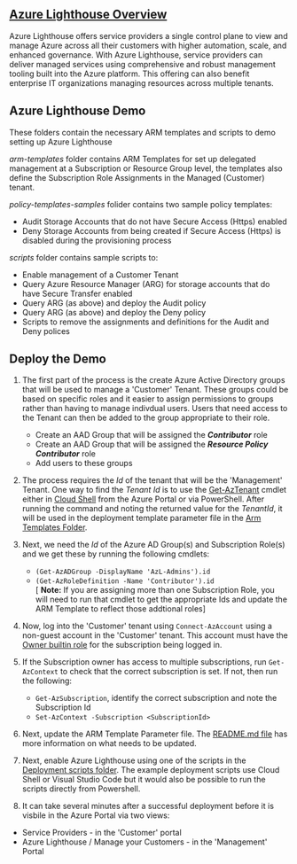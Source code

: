 ## [Azure Lighthouse Overview](https://docs.microsoft.com/en-us/azure/lighthouse/overview)

Azure Lighthouse offers service providers a single control plane to view and manage Azure across all their customers with higher automation, scale, and enhanced governance. With Azure Lighthouse, service providers can deliver managed services using comprehensive and robust management tooling built into the Azure platform. This offering can also benefit enterprise IT organizations managing resources across multiple tenants.

## Azure Lighthouse Demo

These folders contain the necessary ARM templates and scripts to demo setting up Azure Lighthouse

_arm-templates_ folder contains ARM Templates for set up delegated management at a Subscription or Resource Group level, 
the templates also define the Subscription Role Assignments in the Managed (Customer) tenant.

_policy-templates-samples_ folider contains two sample policy templates:
   * Audit Storage Accounts that do not have Secure Access (Https) enabled
   * Deny Storage Accounts from being created if Secure Access (Https) is disabled during the provisioning process

_scripts_ folder contains sample scripts to:
   * Enable management of a Customer Tenant
   * Query Azure Resource Manager (ARG) for storage accounts that do have Secure Transfer enabled
   * Query ARG (as above) and deploy the Audit policy
   * Query ARG (as above) and deploy the Deny policy
   * Scripts to remove the assignments and definitions for the Audit and Deny polices

## Deploy the Demo

1. The first part of the process is the create Azure Active Directory groups that will be used to manage a 'Customer' Tenant. These groups could be based on specific roles and it easier to assign permissions to groups rather than having to manage indivdual users. Users that need access to the Tenant can then be added to the group appropriate to their role.
   * Create an AAD Group that will be assigned the **_Contributor_** role
   * Create an AAD Group that will be assigned the **_Resource Policy Contributor_** role
   * Add users to these groups
  
2. The process requires the _Id_ of the tenant that will be the 'Management' Tenant. One way to find the _Tenant Id_ is to use the [Get-AzTenant](https://docs.microsoft.com/en-us/powershell/module/az.accounts/get-aztenant?view=azps-4.3.0) cmdlet either in [Cloud Shell](https://docs.microsoft.com/en-us/azure/cloud-shell/overview) from the Azure Portal or via PowerShell. After running the command and noting the returned value for the _TenantId_, it will be used in the deployment template parameter file in the [Arm Templates Folder](https://github.com/paulfcollins/public-azure/tree/master/Azure-Lighthouse/arm-templates).
  
3. Next, we need the _Id_ of the Azure AD Group(s) and Subscription Role(s) and we get these by running the following cmdlets:
   * `(Get-AzADGroup -DisplayName 'AzL-Admins').id`
   * `(Get-AzRoleDefinition -Name 'Contributor').id`  
   [ **Note:** If you are assigning more than one Subscription Role, you will need to run that cmdlet to get the appropriate Ids and update the ARM Template to reflect those addtional roles]
  
4. Now, log into the 'Customer' tenant using `Connect-AzAccount` using a non-guest account in the 'Customer' tenant. This account must have the [Owner builtin role](https://docs.microsoft.com/en-us/azure/role-based-access-control/built-in-roles#owner) for the subscription being logged in.
  
5. If the Subscription owner has access to multiple subscriptions, run `Get-AzContext` to check that the correct subscription is set. If not, then run the following:
   * `Get-AzSubscription`, identify the correct subscription and note the Subscription Id
   * `Set-AzContext -Subscription <SubscriptionId>`
  
6. Next, update the ARM Template Parameter file. The [README.md file](https://github.com/paulfcollins/public-azure/blob/master/Azure-Lighthouse/arm-templates/README.md) has more information on what needs to be updated.
  
7. Next, enable Azure Lighthouse using one of the scripts in the [Deployment scripts folder](https://github.com/paulfcollins/public-azure/tree/master/Azure-Lighthouse/scripts/deployment). The example deployment scripts use Cloud Shell or Visual Studio Code but it would also be possible to run the scripts directly from Powershell.

8.  It can take several minutes after a successful deployment before it is visbile in the Azure Portal via two views:
   * Service Providers - in the 'Customer' portal
   * Azure Lighthouse / Manage your Customers - in the 'Management' Portal

  
